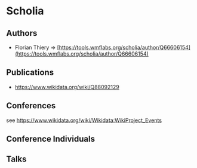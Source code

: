 # Scholia

## Authors

* Florian Thiery => [https://tools.wmflabs.org/scholia/author/Q66606154](https://tools.wmflabs.org/scholia/author/Q66606154)

## Publications

* https://www.wikidata.org/wiki/Q88092129

## Conferences

see https://www.wikidata.org/wiki/Wikidata:WikiProject_Events

## Conference Individuals

## Talks
